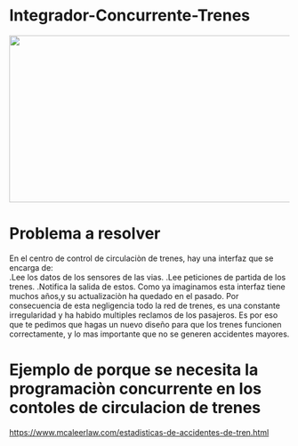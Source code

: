 # Integrador-Concurrente-Trenes

<div align= "center"><img src= "https://www.argentina.gob.ar/sites/default/files/planoredroca.jpg" height="300" width="700"></div>

# Problema a resolver

En el centro de control de circulaciòn de trenes, hay una interfaz que se encarga de:  
.Lee los datos de los sensores de las vias. 
.Lee peticiones de partida de los trenes.
.Notifica la salida de estos.
Como ya imaginamos esta interfaz tiene muchos años,y su actualizaciòn ha quedado en el pasado. Por consecuencia de esta negligencia todo la red de trenes, es una constante irregularidad y ha habido multiples reclamos de los pasajeros.
Es por eso que te pedimos que hagas un nuevo diseño para que los trenes funcionen correctamente, y lo mas importante que no se generen accidentes mayores.

# Ejemplo de porque se necesita la programaciòn concurrente en los contoles de circulacion de trenes
https://www.mcaleerlaw.com/estadisticas-de-accidentes-de-tren.html
